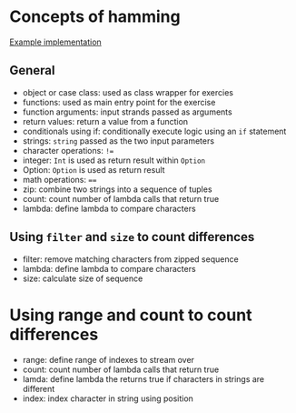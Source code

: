 # Concepts of hamming

[Example implementation](https://github.com/exercism/scala/blob/master/exercises/hamming/example.scala)

## General

- object or case class: used as class wrapper for exercies
- functions: used as main entry point for the exercise
- function arguments: input strands passed as arguments
- return values: return a value from a function
- conditionals using if: conditionally execute logic using an `if` statement
- strings: `string` passed as the two input parameters
- character operations: `!=`
- integer: `Int` is used as return result within `Option`
- Option: `Option` is used as return result
- math operations: `==`
- zip: combine two strings into a sequence of tuples
- count: count number of lambda calls that return true
- lambda: define lambda to compare characters

## Using `filter` and `size` to count differences

- filter: remove matching characters from zipped sequence
- lambda: define lambda to compare characters
- size: calculate size of sequence

# Using range and count to count differences

- range: define range of indexes to stream over
- count: count number of lambda calls that return true
- lamda: define lambda the returns true if characters in strings are different
- index: index character in string using position
